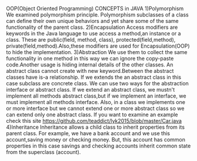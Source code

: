 OOP(Object Oriented Programming) CONCEPTS in JAVA
1)Polymorphism
We examined polymorphism principle. Polymorphism subclasses of a class can define their own unique behaviors and yet share some of the same functionality of the parent class.
2)Encapsulation
Access modifiers are keywords in the Java language to use access a method,an instance or a class. These are public(field, method, class), protected(field,method), private(field,method).Also,these modifiers are used for Encapsulation(OOP) to hide the implementation.
3)Abstraction
We use them to collect the same functionality in one method in this way we can ignore the copy-paste code.Another usage is hiding internal details of the other classes.
An abstract class cannot create with new keyword.Between the abstract classes have is-a relationship. If we extends the an abstract class in this case subclass are concrete class.
We can use two ways for the abstraction interface or abstract class. 
If we extend an abstract class, we mustn't implement all methods abstract class,but if we implement an interface, we must implement all methods interface. Also, in a class we implements one or more interface but we cannot extend one or more abstract class so we can extend only one abstract class. 
If you want to examine an example check this site https://github.com/teaddict/lyk2015/blob/master/Car.java
4)Inheritance
Inheritance allows a child class to inherit properties from its parent class. For example, we have a bank account and we use this account,saving money or checking money. But, this account has common properties in this case savings and checking accounts inherit common state from the superclass (account).

